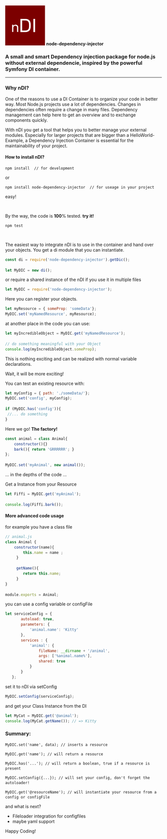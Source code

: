 
 
![nDI](./docs/ndi-logo128x128.png) **node-dependency-injector**


### A small and smart Dependency injection package for node.js without external dependencie, inspired by the powerful Symfony DI container.
<hr>

### Why nDI?

One of the reasons to use a DI Container is to organize your code in better way.
Most Node.js projects use a lot of dependencies. 
Changes in dependencies often require a change in many files. 
Dependency management can help here to get an overview and to exchange components quickly.

With nDI you get a tool that helps you to better manage your external modules.
Especially for larger projects that are bigger than a HelloWorld-Example, a Dependency Injection Container is essential for the maintainability of your project.



#### How to install nDI?

```
npm install  // for development
```
or
```
npm install node-dependency-injector  // for useage in your project
```
easy!
    
<br>

By the way, the code is **100**% tested. **try it!**
```
npm test
```
<br>

The easiest way to integrate nDI is to use in the container and hand over your objects.
You get a di module that you can instantiate.

```js
const di = require('node-dependency-injector').getDic();

let MyDIC = new di();
```
or require a shared instance of the nDI if you use it in multiple files
```js
let MyDIC = require('node-dependency-injector');
```
Here you can register your objects.
```js
let myResource = { someProp: 'someData'};
MyDIC.set('myNamedResource', myResource);
```
at another place in the code you can use:
```js
let myIncredibleObject = MyDIC.get('myNamedResource');

// do something meaningful with your Object
console.log(myIncredibleObject.someProp);
```
This is nothing exciting and can be realized with normal variable declarations.

Wait, it will be more exciting!

You can test an existing resource with:
```js
let myConfig = { path: './someData/'};
MyDIC.set('config', myConfig);

if (MyDIC.has('config')){
 //... do something
}
```

Here we go! **The factory!**
```js
const animal = class Animal{ 
    constructor(){}
    bark(){ return 'GRRRRRR'; }
};

MyDIC.set('myAnimal', new animal());
```

... in the depths of the code ...

Get a Instance from your Resource

```js
let Fiffi = MyDIC.get('myAnimal');

console.log(Fiffi.bark());
```

#### More advanced code usage

for example you have a class file
```js
// animal.js
class Animal {
    constructor(name){
        this.name = name ;
     }

     getName(){
        return this.name;
     }
}

module.exports = Animal;
```
you can use a config variable or configFile
```js
let serviceConfig = {
       autoload: true,
       parameters: {
           'animal.name': 'Kitty'
       },
       services : {
           'animal': {
               fileName: __dirname + '/animal',
               args: ['%animal.name%'],
               shared: true
           }
       }
   };
```
set it to nDI via setConfig

```js
MyDIC.setConfig(serviceConfig);
```
and get your Class Instance from the DI
```js
let MyCat = MyDIC.get('@animal');
console.log(MyCat.getName()); // => Kitty
```

### Summary:
```
MyDIC.set('name', data); // inserts a resource 
```
```
MyDIC.get('name'); // will return a resource
```
```
MyDIC.has('...'); // will return a boolean, true if a resource is present
```
```
MyDIC.setConfig({...}); // will set your config, don't forget the autoloader!
```
```
MyDIC.get('@resourceName'); // will instantiate your resource from a config or configFile
```
and what is next?

- Fileloader integration for configfiles
- maybe yaml support

Happy Coding!
